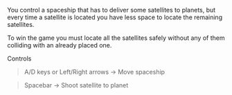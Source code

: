 You control a spaceship that has to deliver some satellites to planets, but every time a satellite is located you have less space to locate the remaining satellites.

To win the game you must locate all the satellites safely without any of them colliding with an already placed one.

Controls
> A/D keys or Left/Right arrows -> Move spaceship

> Spacebar -> Shoot satellite to planet